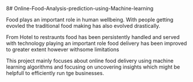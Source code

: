 8# Online-Food-Analysis-prediction-using-Machine-learning

Food plays an important role in human wellbeing. With people getting
evovled the traditional food making has also evolved drastically.

From Hotel to restraunts food has been persistently handled and served with technology playing an important
role food delivery has been improved to greater extent however withsome limitations 

This project mainly focuses about online food delivery using machine learning algorithms and focusing on uncovering insights which might be helpfull to efficiently run tge businesses.
